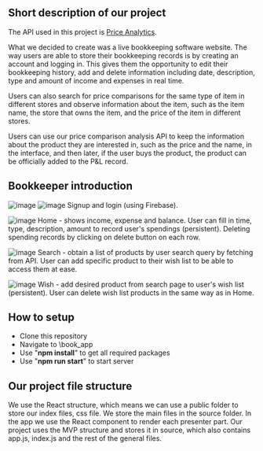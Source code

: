 ## Short description of our project

The API used in this project is [Price Analytics](https://rapidapi.com/3b-data-3b-data-default/api/price-analytics).

What we decided to create was a live bookkeeping software website. The way users are able to store their bookkeeping records is by creating an account and logging in. This gives them the opportunity to edit their bookkeeping history, add and delete information including date, description, type and amount of income and expenses in real time.

Users can also search for price comparisons for the same type of item in different stores and observe information about the item, such as the item name, the store that owns the item, and the price of the item in different stores.

Users can use our price comparison analysis API to keep the information about the product they are interested in, such as the price and the name, in the interface, and then later, if the user buys the product, the product can be officially added to the P&L record.

## Bookkeeper introduction
![image](https://user-images.githubusercontent.com/42958783/207596387-de7b9311-1e64-4bf1-a4ac-89c83355481e.png)
![image](https://user-images.githubusercontent.com/42958783/207596432-be149616-9036-41e7-97a2-a71fdaec0013.png)
Signup and login (using Firebase).

![image](https://user-images.githubusercontent.com/42958783/207596846-8d2c3395-076c-4155-8854-01475d568051.png)
Home - shows income, expense and balance. User can fill in time, type, description, amount to record user's spendings (persistent). Deleting spending records by clicking on delete button on each row.

![image](https://user-images.githubusercontent.com/42958783/207597179-0694afaa-b3d5-4cf0-aba3-2e26011c1923.png)
Search - obtain a list of products by user search query by fetching from API. User can add specific product to their wish list to be able to access them at ease.

![image](https://user-images.githubusercontent.com/42958783/207597362-fa2a9bd1-1e61-40c1-b451-5471809f6396.png)
Wish - add desired product from search page to user's wish list (persistent). User can delete wish list products in the same way as in Home.

## How to setup
- Clone this repository
- Navigate to \book_app
- Use "**npm install**" to get all required packages
- Use "**npm run start**" to start server

## Our project file structure 

We use the React structure, which means we can use a public folder to store our index files, css file. We store the main files in the source folder. In the app we use the React component to render each presenter part. Our project uses the MVP structure and stores it in source, which also contains app.js, index.js and the rest of the general files.
